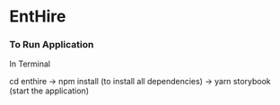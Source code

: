 # EntHire

### To Run Application

In Terminal

cd enthire -> npm install (to install all dependencies) -> yarn storybook (start the application)
